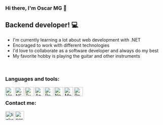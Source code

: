 ### Hi there, I'm Oscar MG 👋

## Backend developer! 💻
- I'm currently learning a lot about web development with .NET
- Encoraged to work with different technologies
- I'd love to collaborate as a software developer and always do my best
- My favorite hobby is playing the guitar and other instruments

<br />

### Languages and tools:

[<img align="left" alt="Visual Studio" src="https://www.svgrepo.com/show/354520/visual-studio.svg" width="28px" />][VisualStudio]
[<img align="left" alt=".NET" src="https://upload.wikimedia.org/wikipedia/commons/thumb/7/7d/Microsoft_.NET_logo.svg/1024px-Microsoft_.NET_logo.svg.png" width="28px" />][.NET]
[<img align="left" alt="Typescript" src="https://cdn.icon-icons.com/icons2/2415/PNG/512/typescript_plain_logo_icon_146316.png" width="28px" />][Typescript]
[<img align="left" alt="Angular" src="https://cdn.icon-icons.com/icons2/2107/PNG/512/file_type_angular_icon_130754.png" width="28px" />][portfolio]
[<img align="left" alt="React" src="https://cdn.icon-icons.com/icons2/2415/PNG/512/react_original_logo_icon_146374.png" width="28px" />][portfolio]
[<img align="left" alt="Node" src="https://cdn.icon-icons.com/icons2/2107/PNG/512/file_type_node_icon_130301.png" width="28px" />][portfolio]
[<img align="left" alt="Mongo DB" src="https://cdn.icon-icons.com/icons2/2107/PNG/512/file_type_mongo_icon_130383.png" width="28px" />][portfolio]
[<img align="left" alt="Postgres" src="https://www.vectorlogo.zone/logos/postgresql/postgresql-icon.svg" width="28px" />][portfolio]

[portfolio]: https://omg-portafolio.netlify.app/
[linkedin]: https://www.linkedin.com/in/oscar-galindo/
[.NET]: https://dotnet.microsoft.com/es-es/
[Typescript]: https://www.typescriptlang.org/
[VisualStudio]: https://visualstudio.microsoft.com/
[Angular]: https://angular.dev/
[React]: https://react.dev/
[Node]: https://nodejs.org/en
[Mongo]: https://www.mongodb.com/
[Postgres]: https://www.postgresql.org/

<br />

### Contact me:

[<img align="left" alt="linkedin" src="https://cdn.icon-icons.com/icons2/2037/PNG/512/in_linked_linkedin_media_social_icon_124259.png" width="28px" />][linkedin]
[<img align="left" alt="portfolio" src="https://www.svgrepo.com/show/241842/suitcase-portfolio.svg" width="28px" />][portfolio]
